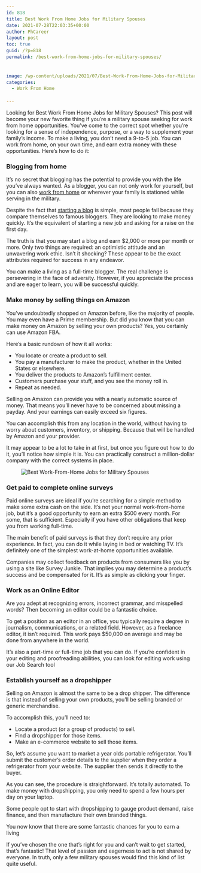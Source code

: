 ```yaml
---
id: 818
title: Best Work From Home Jobs for Military Spouses
date: 2021-07-28T22:03:35+00:00
author: PhCareer
layout: post
toc: true
guid: /?p=818
permalink: /best-work-from-home-jobs-for-military-spouses/


image: /wp-content/uploads/2021/07/Best-Work-From-Home-Jobs-for-Military-Spouses.jpg
categories:
  - Work From Home

---
```

Looking for Best Work From Home Jobs for Military Spouses? This post will become your new favorite thing if you&#8217;re a military spouse seeking for work from home opportunities. You&#8217;ve come to the correct spot whether you&#8217;re looking for a sense of independence, purpose, or a way to supplement your family&#8217;s income. To make a living, you don&#8217;t need a 9-to-5 job. You can work from home, on your own time, and earn extra money with these opportunities. Here&#8217;s how to do it:

### **Blogging from home**

It&#8217;s no secret that blogging has the potential to provide you with the life you&#8217;ve always wanted. As a blogger, you can not only work for yourself, but you can also [work from home](/category/work-from-home/) or wherever your family is stationed while serving in the military.

Despite the fact that [starting a blog](https://www.internetdailydeals.com/how-to-start-a-blog/) is simple, most people fail because they compare themselves to famous bloggers. They are looking to make money quickly. It&#8217;s the equivalent of starting a new job and asking for a raise on the first day.

The truth is that you may start a blog and earn $2,000 or more per month or more. Only two things are required: an optimistic attitude and an unwavering work ethic. Isn&#8217;t it shocking? These appear to be the exact attributes required for success in any endeavor.

You can make a living as a full-time blogger. The real challenge is persevering in the face of adversity. However, if you appreciate the process and are eager to learn, you will be successful quickly.

### **Make money by selling things on Amazon**

You&#8217;ve undoubtedly shopped on Amazon before, like the majority of people. You may even have a Prime membership. But did you know that you can make money on Amazon by selling your own products? Yes, you certainly can use Amazon FBA.

Here&#8217;s a basic rundown of how it all works:

  * You locate or create a product to sell.
  * You pay a manufacturer to make the product, whether in the United States or elsewhere.
  * You deliver the products to Amazon&#8217;s fulfillment center.
  * Customers purchase your stuff, and you see the money roll in.
  * Repeat as needed.

Selling on Amazon can provide you with a nearly automatic source of money. That means you&#8217;ll never have to be concerned about missing a payday. And your earnings can easily exceed six figures.

You can accomplish this from any location in the world, without having to worry about customers, inventory, or shipping. Because that will be handled by Amazon and your provider.

It may appear to be a lot to take in at first, but once you figure out how to do it, you&#8217;ll notice how simple it is. You can practically construct a million-dollar company with the correct systems in place.


<figure class="wp-block-image size-large">

<img loading="lazy" width="1024" height="512" src="/wp-content/uploads/2021/07/Best-Work-From-Home-Jobs-for-Military-Spouses-1024x512.png" alt="Best Work-From-Home Jobs for Military Spouses" class="wp-image-819" srcset="/wp-content/uploads/2021/07/Best-Work-From-Home-Jobs-for-Military-Spouses-1024x512.png 1024w, /wp-content/uploads/2021/07/Best-Work-From-Home-Jobs-for-Military-Spouses-300x150.png 300w, /wp-content/uploads/2021/07/Best-Work-From-Home-Jobs-for-Military-Spouses-768x384.png 768w, /wp-content/uploads/2021/07/Best-Work-From-Home-Jobs-for-Military-Spouses-1536x768.png 1536w, /wp-content/uploads/2021/07/Best-Work-From-Home-Jobs-for-Military-Spouses.png 1600w" sizes="(max-width: 1024px) 100vw, 1024px" /> </figure> 

### **Get paid to complete online surveys**

Paid online surveys are ideal if you&#8217;re searching for a simple method to make some extra cash on the side. It&#8217;s not your normal work-from-home job, but it&#8217;s a good opportunity to earn an extra $500 every month. For some, that is sufficient. Especially if you have other obligations that keep you from working full-time.

The main benefit of paid surveys is that they don&#8217;t require any prior experience. In fact, you can do it while laying in bed or watching TV. It&#8217;s definitely one of the simplest work-at-home opportunities available.

Companies may collect feedback on products from consumers like you by using a site like Survey Junkie. That implies you may determine a product&#8217;s success and be compensated for it. It&#8217;s as simple as clicking your finger.

### **Work as an Online Editor**

Are you adept at recognizing errors, incorrect grammar, and misspelled words? Then becoming an editor could be a fantastic choice.

To get a position as an editor in an office, you typically require a degree in journalism, communications, or a related field. However, as a freelance editor, it isn&#8217;t required. This work pays $50,000 on average and may be done from anywhere in the world.

It&#8217;s also a part-time or full-time job that you can do. If you&#8217;re confident in your editing and proofreading abilities, you can look for editing work using our Job Search tool


### **Establish yourself as a dropshipper**

Selling on Amazon is almost the same to be a drop shipper. The difference is that instead of selling your own products, you&#8217;ll be selling branded or generic merchandise.

To accomplish this, you&#8217;ll need to:

  * Locate a product (or a group of products) to sell.
  * Find a dropshipper for those items.
  * Make an e-commerce website to sell those items.

So, let&#8217;s assume you want to market a year olds portable refrigerator. You&#8217;ll submit the customer&#8217;s order details to the supplier when they order a refrigerator from your website. The supplier then sends it directly to the buyer.

As you can see, the procedure is straightforward. It&#8217;s totally automated. To make money with dropshipping, you only need to spend a few hours per day on your laptop.

Some people opt to start with dropshipping to gauge product demand, raise finance, and then manufacture their own branded things.



You now know that there are some fantastic chances for you to earn a living&nbsp;

If you&#8217;ve chosen the one that&#8217;s right for you and can&#8217;t wait to get started, that&#8217;s fantastic! That level of passion and eagerness to act is not shared by everyone. In truth, only a few military spouses would find this kind of list quite useful.
